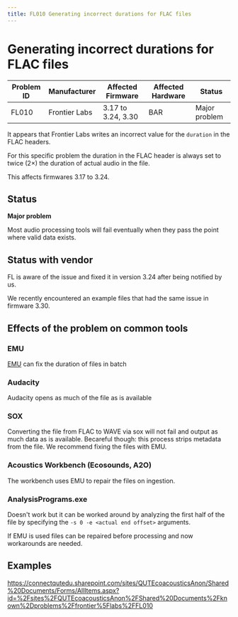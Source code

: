 ```yaml
---
title: FL010 Generating incorrect durations for FLAC files
---
```

# Generating incorrect durations for FLAC files

| Problem ID | Manufacturer  | Affected Firmware  | Affected Hardware | Status        |
| ---------- | ------------- | ------------------ | ----------------- | ------------- |
| FL010      | Frontier Labs | 3.17 to 3.24, 3.30 | BAR               | Major problem |


It appears that Frontier Labs writes an incorrect value for the `duration` 
in the FLAC headers.

For this specific problem the duration in the FLAC header is always set to twice (2×) the duration of actual audio in the file.

This affects firmwares 3.17 to 3.24.

## Status
**Major problem** 

Most audio processing tools will fail eventually when they pass the point where valid data exists.

## Status with vendor

FL is aware of the issue and fixed it in version 3.24 after being notified by us.

We recently encountered an example files that had the same issue in firmware 3.30.

## Effects of the problem on common tools

### EMU

[EMU](https://github.com/QutEcoacoustics/emu#fix-the-fl010-metadata-duration-bug) can fix the duration of files in batch

### Audacity

Audacity opens as much of the file as is available

### SOX

Converting the file from FLAC to WAVE via sox will not fail and output as much data as is available. Becareful though: this process strips metadata from the file. We recommend fixing the files with EMU.

### Acoustics Workbench (Ecosounds, A2O)

The workbench uses EMU to repair the files on ingestion.

### AnalysisPrograms.exe

Doesn't work but it can be worked around by analyzing the first half of the file by specifying the `-s 0 -e <actual end offset>` arguments.

If EMU is used files can be repaired before processing and now workarounds are needed.

## Examples

https://connectqutedu.sharepoint.com/sites/QUTEcoacousticsAnon/Shared%20Documents/Forms/AllItems.aspx?id=%2Fsites%2FQUTEcoacousticsAnon%2FShared%20Documents%2Fknown%2Dproblems%2Ffrontier%5Flabs%2FFL010



